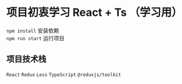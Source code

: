 # 项目初衷学习 React + Ts （学习用）

`npm install` 安装依赖  
`npm run start` 运行项目

## 项目技术栈

`React` `Redux` `Less` `TypeScript` `@reduxjs/toolkit`
